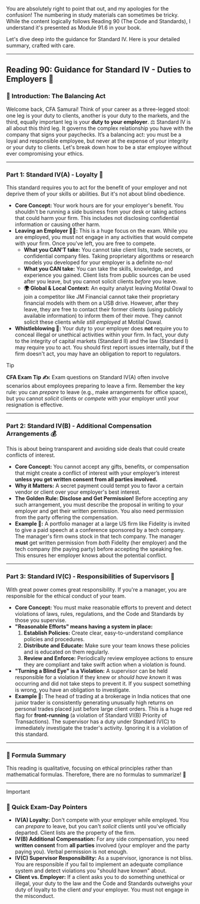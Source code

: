 You are absolutely right to point that out, and my apologies for the confusion! The numbering in study materials can sometimes be tricky. While the content logically follows Reading 90 (The Code and Standards), I understand it's presented as Module 91.6 in your book.

Let's dive deep into the guidance for Standard IV. Here is your detailed summary, crafted with care.

---

## Reading 90: Guidance for Standard IV - Duties to Employers 🚀

### **🎯 Introduction: The Balancing Act**

Welcome back, CFA Samurai! Think of your career as a three-legged stool: one leg is your duty to clients, another is your duty to the markets, and the third, equally important leg is your **duty to your employer**. ⚖️ Standard IV is all about this third leg. It governs the complex relationship you have with the company that signs your paychecks. It’s a balancing act: you must be a loyal and responsible employee, but never at the expense of your integrity or your duty to clients. Let's break down how to be a star employee without ever compromising your ethics.

---

### **Part 1: Standard IV(A) - Loyalty 🤔**

This standard requires you to act for the benefit of your employer and not deprive them of your skills or abilities. But it's not about blind obedience.

* **Core Concept:** Your work hours are for your employer's benefit. You shouldn't be running a side business from your desk or taking actions that could harm your firm. This includes not disclosing confidential information or causing other harm.
* **Leaving an Employer 🚶‍♂️:** This is a huge focus on the exam. While you are employed, you must not engage in any activities that would compete with your firm. Once you've left, you are free to compete.
    * **What you CAN'T take:** You cannot take client lists, trade secrets, or confidential company files. Taking proprietary algorithms or research models you developed for your employer is a definite no-no!
    * **What you CAN take:** You can take the skills, knowledge, and experience you gained. Client lists from public sources can be used after you leave, but you cannot solicit clients *before* you leave.
    * **🌍 Global & Local Context:** An equity analyst leaving Motilal Oswal to join a competitor like JM Financial cannot take their proprietary financial models with them on a USB drive. However, after they leave, they are free to contact their former clients (using publicly available information) to inform them of their move. They cannot solicit these clients *while still employed* at Motilal Oswal.
* **Whistleblowing 📣:** Your duty to your employer does **not** require you to conceal illegal or unethical activities within your firm. In fact, your duty to the integrity of capital markets (Standard II) and the law (Standard I) may require you to act. You should first report issues internally, but if the firm doesn't act, you may have an obligation to report to regulators.

> [!TIP]
> **CFA Exam Tip ✍️:** Exam questions on Standard IV(A) often involve scenarios about employees preparing to leave a firm. Remember the key rule: you can *prepare* to leave (e.g., make arrangements for office space), but you cannot *solicit* clients or *compete* with your employer until your resignation is effective.

---

### **Part 2: Standard IV(B) - Additional Compensation Arrangements 💰**

This is about being transparent and avoiding side deals that could create conflicts of interest.

* **Core Concept:** You cannot accept any gifts, benefits, or compensation that might create a conflict of interest with your employer’s interest **unless you get written consent from all parties involved.**
* **Why it Matters:** A secret payment could tempt you to favor a certain vendor or client over your employer's best interest.
* **The Golden Rule: Disclose and Get Permission!** Before accepting any such arrangement, you must describe the proposal in writing to your employer and get their written permission. You also need permission from the party offering the compensation.
* **Example 🧮:** A portfolio manager at a large US firm like Fidelity is invited to give a paid speech at a conference sponsored by a tech company. The manager's firm owns stock in that tech company. The manager **must** get written permission from *both* Fidelity (her employer) and the tech company (the paying party) before accepting the speaking fee. This ensures her employer knows about the potential conflict.

---

### **Part 3: Standard IV(C) - Responsibilities of Supervisors 👮**

With great power comes great responsibility. If you're a manager, you are responsible for the ethical conduct of your team.

* **Core Concept:** You must make reasonable efforts to prevent and detect violations of laws, rules, regulations, and the Code and Standards by those you supervise.
* **"Reasonable Efforts" means having a system in place:**
    1.  **Establish Policies:** Create clear, easy-to-understand compliance policies and procedures.
    2.  **Distribute and Educate:** Make sure your team knows these policies and is educated on them regularly.
    3.  **Review and Enforce:** Periodically review employee actions to ensure they are compliant and take swift action when a violation is found.
* **"Turning a Blind Eye" is a Violation:** A supervisor can be held responsible for a violation if they knew or *should have known* it was occurring and did not take steps to prevent it. If you suspect something is wrong, you have an obligation to investigate.
* **Example 🧮:** The head of trading at a brokerage in India notices that one junior trader is consistently generating unusually high returns on personal trades placed just before large client orders. This is a huge red flag for **front-running** (a violation of Standard VI(B) Priority of Transactions). The supervisor has a duty under Standard IV(C) to immediately investigate the trader's activity. Ignoring it is a violation of this standard.

---

### **🧪 Formula Summary**

This reading is qualitative, focusing on ethical principles rather than mathematical formulas. Therefore, there are no formulas to summarize! 🎉

---

> [!IMPORTANT]
> ### 🎯 Quick Exam-Day Pointers
> * **IV(A) Loyalty:** Don't compete with your employer while employed. You can *prepare* to leave, but you can't *solicit* clients until you've officially departed. Client lists are the property of the firm.
> * **IV(B) Additional Compensation:** For any side compensation, you need **written consent** from **all parties** involved (your employer and the party paying you). Verbal permission is not enough.
> * **IV(C) Supervisor Responsibility:** As a supervisor, ignorance is not bliss. You are responsible if you fail to implement an adequate compliance system and detect violations you "should have known" about.
> * **Client vs. Employer:** If a client asks you to do something unethical or illegal, your duty to the law and the Code and Standards outweighs your duty of loyalty to the client *and* your employer. You must not engage in the misconduct.